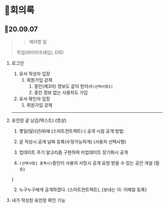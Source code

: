# 📕회의록

## 🧊20.09.07

> > 해야할 일
>
> 목업(와이어프레임), ERD

1. 로그인

   1. 유서 작성자 입장
      1. 회원가입 강제
         1. 증인(제3자) 정보도 같이 받아서`(선택사항1)`
         2. 증인 정보 없는 사용자도 가입
   2. 유서 확인자 입장
      1. 회원가입 강제

   ---

   

2. 유언장 글 남김(텍스트) (영상)

   1.  몇일(달)(년)뒤에 (스마트컨트렉트) { 공개 시점 공개 방법: 

      1. 글 작성시 공개 날짜 등록(수정가능하게) (사용자 선택사항)
      2. 업데이트 주기 알고리즘 구현하여 미업데이트 장기화시 공개
      3. `(선택사항1 충족시)`증인이 사용자 사망시 공개 요청 받을 수 있는 공간 개설 (필수)

      }

   2. 누구누구에게 공개하겠다. (스마트컨트렉트), {보내는 이:  이메일 등록}

   

3. 내가 작성한 유언장 확인 기능


